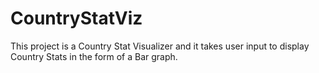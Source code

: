# CountryStatViz
This project is a Country Stat Visualizer and it takes user input to display Country Stats in the form of a Bar graph.
